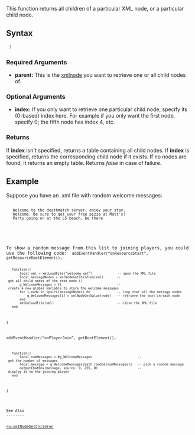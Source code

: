 This function returns all children of a particular XML node, or a particular child node.

Syntax
------

``` lua
 )
```

### Required Arguments

-   **parent:** This is the [xmlnode](/docs/xmlnode.md "wikilink") you want to retrieve one or all child nodes of.

### Optional Arguments

-   **index:** If you only want to retrieve one particular child node, specify its (0-based) index here. For example if you only want the first node, specify 0; the fifth node has index 4, etc.

### Returns

If **index** isn't specified, returns a table containing all child nodes. If **index** is specified, returns the corresponding child node if it exists. If no nodes are found, it returns an empty table. Returns *false* in case of failure.

Example
-------

<section name="Server" class="server" show="true">
Suppose you have an .xml file with random welcome messages: <code lang="xml"> <messages>

`   `<message>`Welcome to the deathmatch server, enjoy your stay.`</message>
`   `<message>`Welcome. Be sure to get your free pizza at Matt's!`</message>
`   `<message>`Party going on at the LS beach, be there`</message>

</messages>

</syntaxhighlight>
To show a random message from this list to joining players, you could use the following code: <code lang="lua"> addEventHandler(“onResourceStart”, getResourceRootElement(),

`   function()`
`       local xml = xmlLoadFile(`“`welcome.xml`”`)             -- open the XML file`
`       local messageNodes = xmlNodeGetChildren(xml)       -- get all child nodes of the root node (`<messages>`)`
`       g_WelcomeMessages = {}                             -- create a new global variable to store the welcome messages`
`       for i,node in ipairs(messageNodes) do              -- loop over all the message nodes`
`           g_WelcomeMessages[i] = xmlNodeGetValue(node)   -- retrieve the text in each node`
`       end`
`       xmlUnloadFile(xml)                                 -- close the XML file`
`   end`

)

addEventHandler(“onPlayerJoin”, getRootElement(),

`   function()`
`       local numMessages = #g_WelcomeMessages                        -- get the number of messages`
`       local message = g_WelcomeMessages[math.random(numMessages)]   -- pick a random message`
`       outputChatBox(message, source, 0, 255, 0)                     -- display it to the joining player`
`   end`

)

</syntaxhighlight>
</section>
See Also
--------

[ru:xmlNodeGetChildren](/docs/ru:xmlNodeGetChildren.md "wikilink")
